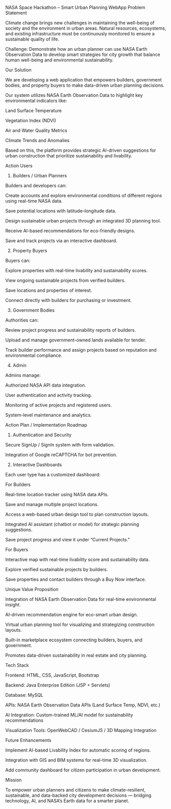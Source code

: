 NASA Space Hackathon – Smart Urban Planning WebApp
Problem Statement

Climate change brings new challenges in maintaining the well-being of society and the environment in urban areas. Natural resources, ecosystems, and existing infrastructure must be continuously monitored to ensure a sustainable quality of life.

Challenge:
Demonstrate how an urban planner can use NASA Earth Observation Data to develop smart strategies for city growth that balance human well-being and environmental sustainability.

Our Solution

We are developing a web application that empowers builders, government bodies, and property buyers to make data-driven urban planning decisions.

Our system utilizes NASA Earth Observation Data to highlight key environmental indicators like:

Land Surface Temperature

Vegetation Index (NDVI)

Air and Water Quality Metrics

Climate Trends and Anomalies

Based on this, the platform provides strategic AI-driven suggestions for urban construction that prioritize sustainability and livability.

Action Users
1. Builders / Urban Planners

Builders and developers can:

Create accounts and explore environmental conditions of different regions using real-time NASA data.

Save potential locations with latitude–longitude data.

Design sustainable urban projects through an integrated 3D planning tool.

Receive AI-based recommendations for eco-friendly designs.

Save and track projects via an interactive dashboard.

2. Property Buyers

Buyers can:

Explore properties with real-time livability and sustainability scores.

View ongoing sustainable projects from verified builders.

Save locations and properties of interest.

Connect directly with builders for purchasing or investment.

3. Government Bodies

Authorities can:

Review project progress and sustainability reports of builders.

Upload and manage government-owned lands available for tender.

Track builder performance and assign projects based on reputation and environmental compliance.

4. Admin

Admins manage:

Authorized NASA API data integration.

User authentication and activity tracking.

Monitoring of active projects and registered users.

System-level maintenance and analytics.

Action Plan / Implementation Roadmap
1. Authentication and Security

Secure SignUp / SignIn system with form validation.

Integration of Google reCAPTCHA for bot prevention.

2. Interactive Dashboards

Each user type has a customized dashboard:

For Builders

Real-time location tracker using NASA data APIs.

Save and manage multiple project locations.

Access a web-based urban design tool to plan construction layouts.

Integrated AI assistant (chatbot or model) for strategic planning suggestions.

Save project progress and view it under “Current Projects.”

For Buyers

Interactive map with real-time livability score and sustainability data.

Explore verified sustainable projects by builders.

Save properties and contact builders through a Buy Now interface.

Unique Value Proposition

Integration of NASA Earth Observation Data for real-time environmental insight.

AI-driven recommendation engine for eco-smart urban design.

Virtual urban planning tool for visualizing and strategizing construction layouts.

Built-in marketplace ecosystem connecting builders, buyers, and government.

Promotes data-driven sustainability in real estate and city planning.

Tech Stack

Frontend: HTML, CSS, JavaScript, Bootstrap

Backend: Java Enterprise Edition (JSP + Servlets)

Database: MySQL

APIs: NASA Earth Observation Data APIs (Land Surface Temp, NDVI, etc.)

AI Integration: Custom-trained ML/AI model for sustainability recommendations

Visualization Tools: OpenWebCAD / CesiumJS / 3D Mapping Integration

Future Enhancements

Implement AI-based Livability Index for automatic scoring of regions.

Integration with GIS and BIM systems for real-time 3D visualization.

Add community dashboard for citizen participation in urban development.

Mission

To empower urban planners and citizens to make climate-resilient, sustainable, and data-backed city development decisions — bridging technology, AI, and NASA’s Earth data for a smarter planet.
